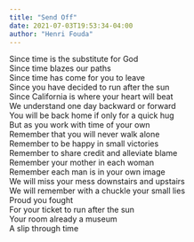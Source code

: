 ```yaml
---
title: "Send Off"
date: 2021-07-03T19:53:34-04:00
author: "Henri Fouda"
---
```


Since time is the substitute for God \
Since time blazes our paths\
Since time has come for you to leave \
Since you have decided to run after the sun\
Since California is where your heart will beat\
We understand one day backward or forward\
You will be back home if only for a quick hug\
But as you work with time of your own\
Remember that you will never walk alone \
Remember to be happy in small victories \
Remember to share credit and alleviate blame\
Remember your mother in each woman \
Remember each man is in your own image \
We will miss your mess downstairs and upstairs\
We will remember with a chuckle your small lies\
Proud you fought\
For your ticket to run after the sun \
Your room already a museum \
A slip through time

